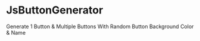 # JsButtonGenerator
Generate 1 Button &amp; Multiple Buttons With Random Button Background Color &amp; Name
